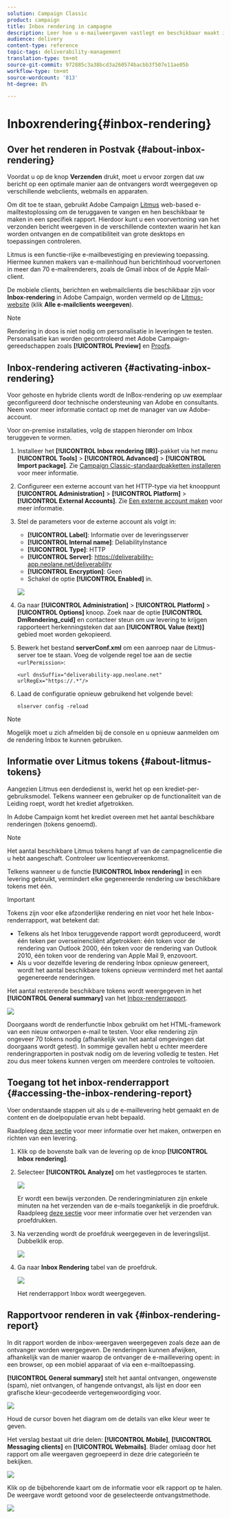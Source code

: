 ```yaml
---
solution: Campaign Classic
product: campaign
title: Inbox rendering in campagne
description: Leer hoe u e-mailweergaven vastlegt en beschikbaar maakt in een speciaal rapport
audience: delivery
content-type: reference
topic-tags: deliverability-management
translation-type: tm+mt
source-git-commit: 972885c3a38bcd3a260574bacbb3f507e11ae05b
workflow-type: tm+mt
source-wordcount: '813'
ht-degree: 8%

---
```



# Inboxrendering{#inbox-rendering}

## Over het renderen in Postvak {#about-inbox-rendering}

Voordat u op de knop **Verzenden** drukt, moet u ervoor zorgen dat uw bericht op een optimale manier aan de ontvangers wordt weergegeven op verschillende webclients, webmails en apparaten.

Om dit toe te staan, gebruikt Adobe Campaign [Litmus](https://litmus.com/email-testing) web-based e-mailtestoplossing om de teruggaven te vangen en hen beschikbaar te maken in een specifiek rapport. Hierdoor kunt u een voorvertoning van het verzonden bericht weergeven in de verschillende contexten waarin het kan worden ontvangen en de compatibiliteit van grote desktops en toepassingen controleren.

Litmus is een functie-rijke e-mailbevestiging en previewing toepassing. Hiermee kunnen makers van e-mailinhoud hun berichtinhoud voorvertonen in meer dan 70 e-mailrenderers, zoals de Gmail inbox of de Apple Mail-client.

De mobiele clients, berichten en webmailclients die beschikbaar zijn voor **Inbox-rendering** in Adobe Campaign, worden vermeld op de [Litmus-website](https://litmus.com/email-testing) (klik **Alle e-mailclients weergeven**).

>[!NOTE]
>
>Rendering in doos is niet nodig om personalisatie in leveringen te testen. Personalisatie kan worden gecontroleerd met Adobe Campaign-gereedschappen zoals **[!UICONTROL Preview]** en [Proofs](../../delivery/using/steps-validating-the-delivery.md#sending-a-proof).

## Inbox-rendering activeren {#activating-inbox-rendering}

Voor gehoste en hybride clients wordt de InBox-rendering op uw exemplaar geconfigureerd door technische ondersteuning van Adobe en consultants. Neem voor meer informatie contact op met de manager van uw Adobe-account.

Voor on-premise installaties, volg de stappen hieronder om Inbox teruggeven te vormen.

1. Installeer het **[!UICONTROL Inbox rendering (IR)]**-pakket via het menu **[!UICONTROL Tools]** > **[!UICONTROL Advanced]** > **[!UICONTROL Import package]**. Zie [Campaign Classic-standaardpakketten installeren](../../installation/using/installing-campaign-standard-packages.md) voor meer informatie.
1. Configureer een externe account van het HTTP-type via het knooppunt **[!UICONTROL Administration]** > **[!UICONTROL Platform]** > **[!UICONTROL External Accounts]**. Zie [Een externe account maken](../../installation/using/external-accounts.md#creating-an-external-account) voor meer informatie.
1. Stel de parameters voor de externe account als volgt in:
   * **[!UICONTROL Label]**: Informatie over de leveringsserver
   * **[!UICONTROL Internal name]**: DeliabilityInstance
   * **[!UICONTROL Type]**: HTTP
   * **[!UICONTROL Server]**: https://deliverability-app.neolane.net/deliverability
   * **[!UICONTROL Encryption]**: Geen
   * Schakel de optie **[!UICONTROL Enabled]** in.

   ![](assets/s_tn_inbox_rendering_external-account.png)

1. Ga naar **[!UICONTROL Administration]** > **[!UICONTROL Platform]** > **[!UICONTROL Options]** knoop. Zoek naar de optie **[!UICONTROL DmRendering_cuid]** en contacteer steun om uw levering te krijgen rapporteert herkenningsteken dat aan **[!UICONTROL Value (text)]** gebied moet worden gekopieerd.
1. Bewerk het bestand **serverConf.xml** om een aanroep naar de Litmus-server toe te staan. Voeg de volgende regel toe aan de sectie `<urlPermission>`:

   ```
   <url dnsSuffix="deliverability-app.neolane.net" urlRegEx="https://.*"/>
   ```

1. Laad de configuratie opnieuw gebruikend het volgende bevel:

   ```
   nlserver config -reload
   ```

>[!NOTE]
>
>Mogelijk moet u zich afmelden bij de console en u opnieuw aanmelden om de rendering Inbox te kunnen gebruiken.

## Informatie over Litmus tokens {#about-litmus-tokens}

Aangezien Litmus een derdedienst is, werkt het op een krediet-per-gebruiksmodel. Telkens wanneer een gebruiker op de functionaliteit van de Leiding roept, wordt het krediet afgetrokken.

In Adobe Campaign komt het krediet overeen met het aantal beschikbare renderingen (tokens genoemd).

>[!NOTE]
>
>Het aantal beschikbare Litmus tokens hangt af van de campagnelicentie die u hebt aangeschaft. Controleer uw licentieovereenkomst.

Telkens wanneer u de functie **[!UICONTROL Inbox rendering]** in een levering gebruikt, vermindert elke gegenereerde rendering uw beschikbare tokens met één.

>[!IMPORTANT]
>
>Tokens zijn voor elke afzonderlijke rendering en niet voor het hele Inbox-renderrapport, wat betekent dat:
>
>* Telkens als het Inbox teruggevende rapport wordt geproduceerd, wordt één teken per overseinencliënt afgetrokken: één token voor de rendering van Outlook 2000, één token voor de rendering van Outlook 2010, één token voor de rendering van Apple Mail 9, enzovoort.
>* Als u voor dezelfde levering de rendering Inbox opnieuw genereert, wordt het aantal beschikbare tokens opnieuw verminderd met het aantal gegenereerde renderingen.
>



Het aantal resterende beschikbare tokens wordt weergegeven in het **[!UICONTROL General summary]** van het [Inbox-renderrapport](#inbox-rendering-report).

![](assets/s_tn_inbox_rendering_tokens.png)

Doorgaans wordt de renderfunctie Inbox gebruikt om het HTML-framework van een nieuw ontworpen e-mail te testen. Voor elke rendering zijn ongeveer 70 tokens nodig (afhankelijk van het aantal omgevingen dat doorgaans wordt getest). In sommige gevallen hebt u echter meerdere renderingrapporten in postvak nodig om de levering volledig te testen. Het zou dus meer tokens kunnen vergen om meerdere controles te voltooien.

## Toegang tot het inbox-renderrapport {#accessing-the-inbox-rendering-report}

Voer onderstaande stappen uit als u de e-maillevering hebt gemaakt en de content en de doelpopulatie ervan hebt bepaald.

Raadpleeg [deze sectie](../../delivery/using/about-email-channel.md) voor meer informatie over het maken, ontwerpen en richten van een levering.

1. Klik op de bovenste balk van de levering op de knop **[!UICONTROL Inbox rendering]**.
1. Selecteer **[!UICONTROL Analyze]** om het vastlegproces te starten.

   ![](assets/s_tn_inbox_rendering_button.png)

   Er wordt een bewijs verzonden. De renderingminiaturen zijn enkele minuten na het verzenden van de e-mails toegankelijk in die proefdruk. Raadpleeg [deze sectie](../../delivery/using/steps-validating-the-delivery.md#sending-a-proof) voor meer informatie over het verzenden van proefdrukken.

1. Na verzending wordt de proefdruk weergegeven in de leveringslijst. Dubbelklik erop.

   ![](assets/s_tn_inbox_rendering_delivery_list.png)

1. Ga naar **Inbox Rendering** tabel van de proefdruk.

   ![](assets/s_tn_inbox_rendering_tab.png)

   Het renderrapport Inbox wordt weergegeven.

## Rapportvoor renderen in vak {#inbox-rendering-report}

In dit rapport worden de inbox-weergaven weergegeven zoals deze aan de ontvanger worden weergegeven. De renderingen kunnen afwijken, afhankelijk van de manier waarop de ontvanger de e-maillevering opent: in een browser, op een mobiel apparaat of via een e-mailtoepassing.

**[!UICONTROL General summary]** stelt het aantal ontvangen, ongewenste (spam), niet ontvangen, of hangende ontvangst, als lijst en door een grafische kleur-gecodeerde vertegenwoordiging voor.

![](assets/s_tn_inbox_rendering_summary.png)

Houd de cursor boven het diagram om de details van elke kleur weer te geven.

Het verslag bestaat uit drie delen: **[!UICONTROL Mobile]**, **[!UICONTROL Messaging clients]** en **[!UICONTROL Webmails]**. Blader omlaag door het rapport om alle weergaven gegroepeerd in deze drie categorieën te bekijken.

![](assets/s_tn_inbox_rendering_report.png)

Klik op de bijbehorende kaart om de informatie voor elk rapport op te halen. De weergave wordt getoond voor de geselecteerde ontvangstmethode.

![](assets/s_tn_inbox_rendering_example.png)
